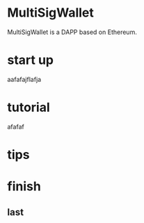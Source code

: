 # MultiSigWallet
MultiSigWallet is a DAPP based on Ethereum.

# start up
aafafajflafja
# tutorial
afafaf
# tips

# finish

## last

